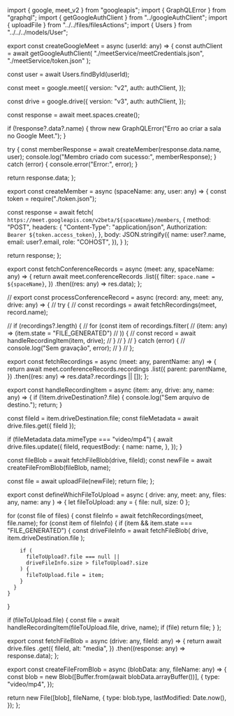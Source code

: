 import { google, meet_v2 } from "googleapis";
import { GraphQLError } from "graphql";
import { getGoogleAuthClient } from "../googleAuthClient";
import { uploadFile } from "../../files/filesActions";
import { Users } from "../../../models/User";

export const createGoogleMeet = async (userId: any) => {
  const authClient = await getGoogleAuthClient(
    "./meetService/meetCredentials.json",
    "./meetService/token.json"
  );

  const user = await Users.findById(userId);

  const meet = google.meet({
    version: "v2",
    auth: authClient,
  });

  const drive = google.drive({
    version: "v3",
    auth: authClient,
  });

  const response = await meet.spaces.create();

  if (!response?.data?.name) {
    throw new GraphQLError("Erro ao criar a sala no Google Meet.");
  }

  try {
    const memberResponse = await createMember(response.data.name, user);
    console.log("Membro criado com sucesso:", memberResponse);
  } catch (error) {
    console.error("Error:", error);
  }

  return response.data;
};

export const createMember = async (spaceName: any, user: any) => {
  const token = require("./token.json");

  const response = await fetch(
    `https://meet.googleapis.com/v2beta/${spaceName}/members`,
    {
      method: "POST",
      headers: {
        "Content-Type": "application/json",
        Authorization: `Bearer ${token.access_token}`,
      },
      body: JSON.stringify({
        name: user?.name,
        email: user?.email,
        role: "COHOST",
      }),
    }
  );

  return response;
};

export const fetchConferenceRecords = async (meet: any, spaceName: any) => {
  return await meet.conferenceRecords
    .list({
      filter: `space.name = ${spaceName}`,
    })
    .then((res: any) => res.data);
};

// export const processConferenceRecord = async (record: any, meet: any, drive: any) => {
//   try {
//     const recordings = await fetchRecordings(meet, record.name);

//     if (recordings?.length) {
//       for (const item of recordings.filter(
//         (item: any) => (item.state = "FILE_GENERATED")
//       )) {
//         const record = await handleRecordingItem(item, drive);
//       }
//     }
//   } catch (error) {
//     console.log("Sem gravação", error);
//   }
// };

export const fetchRecordings = async (meet: any, parentName: any) => {
  return await meet.conferenceRecords.recordings
    .list({
      parent: parentName,
    })
    .then((res: any) => res.data?.recordings || []);
};

export const handleRecordingItem = async (item: any, drive: any, name: any) => {
  if (!item.driveDestination?.file) {
    console.log("Sem arquivo de destino.");
    return;
  }

  const fileId = item.driveDestination.file;
  const fileMetadata = await drive.files.get({ fileId });

  if (fileMetadata.data.mimeType === "video/mp4") {
    await drive.files.update({
      fileId,
      requestBody: {
        name: name,
      },
    });
  }

  const fileBlob = await fetchFileBlob(drive, fileId);
  const newFile = await createFileFromBlob(fileBlob, name);

  const file = await uploadFile(newFile);
  return file;
};

export const defineWhichFileToUpload = async (
  drive: any,
  meet: any,
  files: any,
  name: any
) => {
  let fileToUpload: any = { file: null, size: 0 };

  for (const file of files) {
    const fileInfo = await fetchRecordings(meet, file.name);
    for (const item of fileInfo) {
      if (item && item.state === "FILE_GENERATED") {
        const driveFileInfo = await fetchFileBlob(
          drive,
          item.driveDestination.file
        );

        if (
          fileToUpload?.file === null ||
          driveFileInfo.size > fileToUpload?.size
        ) {
          fileToUpload.file = item;
        }
      }
    }
  }

  if (fileToUpload.file) {
    const file = await handleRecordingItem(fileToUpload.file, drive, name);
    if (file) return file;
  }
};

export const fetchFileBlob = async (drive: any, fileId: any) => {
  return await drive.files
    .get({
      fileId,
      alt: "media",
    })
    .then((response: any) => response.data);
};

export const createFileFromBlob = async (blobData: any, fileName: any) => {
  const blob = new Blob([Buffer.from(await blobData.arrayBuffer())], {
    type: "video/mp4",
  });

  return new File([blob], fileName, {
    type: blob.type,
    lastModified: Date.now(),
  });
};
